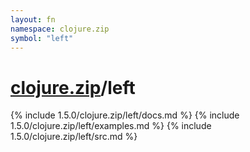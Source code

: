 ```yaml
---
layout: fn
namespace: clojure.zip
symbol: "left"
---
```


# [clojure.zip](../)/left

{% include 1.5.0/clojure.zip/left/docs.md %}
{% include 1.5.0/clojure.zip/left/examples.md %}
{% include 1.5.0/clojure.zip/left/src.md %}

